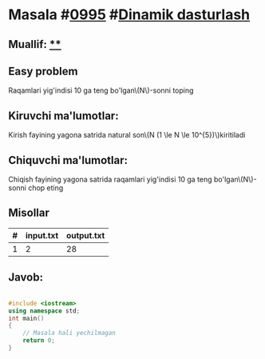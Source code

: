 
<h1>Masala #<a href="https://robocontest.uz/tasks/0995">0995</a> #<a href="https://robocontest.uz/tasks?category=3">Dinamik dasturlash</a></h1>
<h2> Muallif: <a href="https://robocontest.uz/profile/coder_2008">**</a></h2>
<h2>Easy problem</h2>
<p>Raqamlari yig'indisi 10 ga teng bo'lgan\(N\)-sonni toping</p>
<h2>Kiruvchi ma'lumotlar:</h2>
<p>Kirish fayining yagona satrida natural son\(N (1 \le N \le 10^{5})\)kiritiladi</p>
<h2>Chiquvchi ma'lumotlar:</h2>
<p>Chiqish fayining yagona satrida raqamlari yig'indisi 10 ga teng bo'lgan\(N\)-sonni chop eting</p>
<h2>Misollar</h2>
<table>
    <thead>
        <tr>
            <th>#</th>
            <th>input.txt</th>
            <th>output.txt</th>
        </tr>
    </thead>
    <tbody>
            <tr>
                <td>1</td>
                <td>2</td>
                <td>28</td>
            </tr>
    </tbody>
    </table>
    
<h2>Javob:</h2>

######
```cpp
#include <iostream>
using namespace std;
int main()
{
    // Masala hali yechilmagan
    return 0;
}
```
